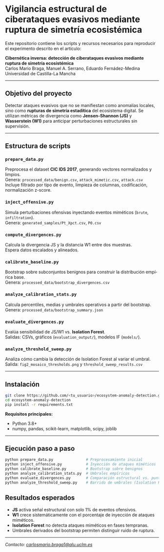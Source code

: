 # Vigilancia estructural de ciberataques evasivos mediante ruptura de simetría ecosistémica

Este repositorio contiene los scripts y recursos necesarios para reproducir el experimento descrito en el artículo:

**Cibernética inversa: detección de ciberataques evasivos mediante ruptura de simetrí­a ecosistémica**  
Carlos Mario Braga, Manuel A. Serrano, Eduardo Fernádez-Medina  
Universidad de Castilla-La Mancha

---

## Objetivo del proyecto

Detectar ataques evasivos que no se manifiestan como anomalí­as locales, sino como **rupturas de simetrí­a estadítica** del ecosistema digital. Se utilizan métricas de divergencia como **Jensen-Shannon (JS)** y **Wasserstein (W1)** para anticipar perturbaciones estructurales sin supervisión.

---

## Estructura de scripts

### `prepare_data.py`
Preprocesa el dataset **CIC IDS 2017**, generando vectores normalizados y limpios.  
Genera: `processed_data/benign.csv`, `attack_mimetic.csv`, `attack.csv`  
Incluye filtrado por tipo de evento, limpieza de columnas, codificación, normalización z-score.

### `inject_offensive.py`
Simula perturbaciones ofensivas inyectando eventos miméticos (`brute`, `infiltration`).  
Genera: `generated_samples/Pt_Xpct.csv`, `P0.csv`

### `compute_divergences.py`
Calcula la divergencia JS y la distancia W1 entre dos muestras.  
Espera datos escalados y alineados.

### `calibrate_baseline.py`
Bootstrap sobre subconjuntos benignos para construir la distribución empí­rica base.  
Genera: `processed_data/bootstrap_divergences.csv`

### `analyze_calibration_stats.py`
Calcula percentiles, medias y umbrales operativos a partir del bootstrap.  
Genera: `processed_data/bootstrap_summary.json`

### `evaluate_divergences.py`
Evalúa sensibilidad de JS/W1 vs. **Isolation Forest**.  
Salidas: CSVs, gráficos (`evaluation_output/`), modelos IF (`models/`).

### `analyze_threshold_sweep.py`
Analiza cómo cambia la detección de Isolation Forest al variar el umbral.  
Salida: `fig2_mosaico_thresholds.png` y `threshold_sweep_results.csv`

---

## Instalación

```bash
git clone https://github.com/<tu_usuario>/ecosystem-anomaly-detection.git
cd ecosystem-anomaly-detection
pip install -r requirements.txt
```

**Requisitos principales:**  
- Python 3.8+  
- numpy, pandas, scikit-learn, matplotlib, scipy, joblib

---

## Ejecución paso a paso

```bash
python prepare_data.py               # Preprocesamiento inicial
python inject_offensive.py           # Inyección de ataques miméticos
python calibrate_baseline.py         # Bootstrap sobre benignos
python analyze_calibration_stats.py  # Umbrales empíricos
python evaluate_divergences.py       # Comparación estructural vs. puntual
python analyze_threshold_sweep.py    # Barrido de umbrales (Isolation Forest)
```

## Resultados esperados

- **JS** activa señal estructural con solo 1% de eventos ofensivos.
- **W1** crece sistemáticamente con el porcentaje de inyección de ataques miméticos.
- **Isolation Forest** no detecta ataques miméticos en fases tempranas.
- Umbrales derivados del bootstrap permiten distinguir ruido de ruptura.


---
*Contacto: carlosmario.braga1@alu.uclm.es*
